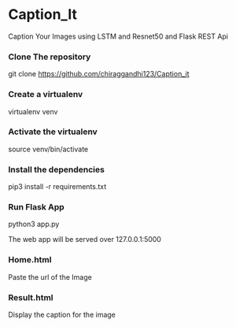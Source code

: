# Caption_It
Caption Your Images using LSTM and Resnet50 and Flask REST Api

### Clone The repository

git clone https://github.com/chiraggandhi123/Caption_it

### Create a virtualenv

virtualenv venv

### Activate the virtualenv

source venv/bin/activate

### Install the dependencies

pip3 install -r requirements.txt

### Run Flask App

python3 app.py

The web app will be served over 127.0.0.1:5000

### Home.html

Paste the url of the Image

### Result.html

Display the caption for the image
